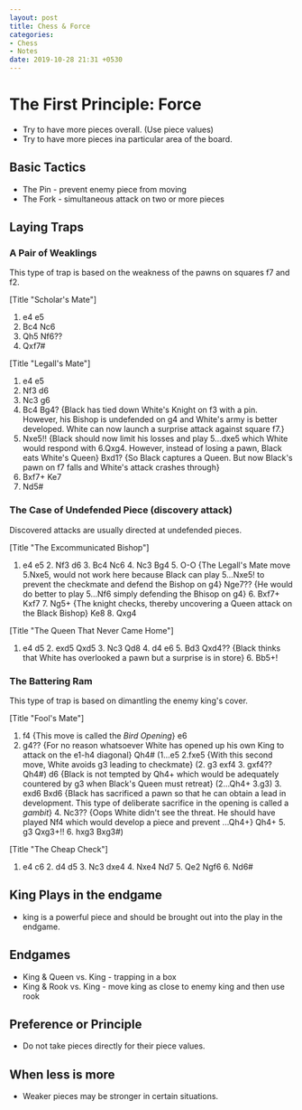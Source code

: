 ```yaml
---
layout: post
title: Chess & Force
categories:
- Chess
- Notes
date: 2019-10-28 21:31 +0530
---
```

# The First Principle: Force

- Try to have more pieces overall. (Use piece values)
- Try to have more pieces ina particular area of the board.

## Basic Tactics

- The Pin - prevent enemy piece from moving
- The Fork - simultaneous attack on two or more pieces

## Laying Traps
### A Pair of Weaklings

This type of trap is based on the weakness of the pawns on squares f7 and f2.

<div class="chess">
[Title "Scholar's Mate"]

1. e4 e5
2. Bc4 Nc6
3. Qh5 Nf6??
4. Qxf7#
</div>

<div class="chess">
[Title "Legall's Mate"]

1. e4 e5
2. Nf3 d6
3. Nc3 g6
4. Bc4 Bg4?
{Black has tied down White's Knight on f3 with a pin. However, his Bishop is undefended on g4 and White's army is better developed. White can now launch a surprise attack against square f7.}
5. Nxe5!!
{Black should now limit his losses and play 5...dxe5 which White would respond with 6.Qxg4. However, instead of losing a pawn, Black eats White's Queen} Bxd1?
{So Black captures a Queen. But now Black's pawn on f7 falls and White's attack crashes through}
6. Bxf7+ Ke7
7. Nd5#
</div>

### The Case of Undefended Piece (discovery attack)

Discovered attacks are usually directed at undefended pieces.

<div class="chess">
[Title "The Excommunicated Bishop"]

1. e4 e5 2. Nf3 d6 3. Bc4 Nc6 4. Nc3 Bg4 5. O-O {The Legall's Mate move 5.Nxe5, would not work here because Black can play 5...Nxe5! to prevent the checkmate and defend the Bishop on g4} Nge7?? {He would do better to play 5...Nf6 simply defending the Bhisop on g4} 6. Bxf7+ Kxf7 7. Ng5+ {The knight checks, thereby uncovering a Queen attack on the Black Bishop} Ke8 8. Qxg4
</div>

<div class="chess">
[Title "The Queen That Never Came Home"]

1. e4 d5 2. exd5 Qxd5 3. Nc3 Qd8 4. d4 e6 5. Bd3 Qxd4?? {Black thinks that White has overlooked a pawn but a surprise is in store} 6. Bb5+!
</div>

### The Battering Ram

This type of trap is based on dimantling the enemy king's cover.

<div class="chess">
[Title "Fool's Mate"]

1. f4 {This move is called the <i>Bird Opening</i>} e6
2. g4?? {For no reason whatsoever White has opened up his own King to attack on the e1-h4 diagonal} Qh4#
(1...e5 2.fxe5 {With this second move, White avoids g3 leading to checkmate} (2. g3 exf4 3. gxf4?? Qh4#) d6 {Black is not tempted by Qh4+ which would be adequately countered by g3 when Black's Queen must retreat} (2...Qh4+ 3.g3) 3. exd6 Bxd6 {Black has sacrificed a pawn so that he can obtain a lead in development. This type of deliberate sacrifice in the opening is called a <i>gambit</i>} 4. Nc3?? {Oops White didn't see the threat. He should have played Nf4 which would develop a piece and prevent ...Qh4+} Qh4+ 5. g3 Qxg3+!! 6. hxg3 Bxg3#)
</div>

<div class="chess">
[Title "The Cheap Check"]

1. e4 c6 2. d4 d5 3. Nc3 dxe4 4. Nxe4 Nd7 5. Qe2 Ngf6 6. Nd6#
</div>

## King Plays in the endgame

- king is a powerful piece and should be brought out into the play in the endgame.

## Endgames

- King & Queen vs. King - trapping in a box
- King & Rook vs. King - move king as close to enemy king and then use rook 

## Preference or Principle

- Do not take pieces directly for their piece values.

## When less is more

- Weaker pieces may be stronger in certain situations.
